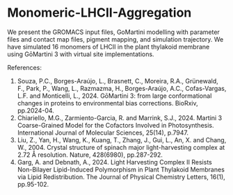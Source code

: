 # Monomeric-LHCII-Aggregation
We present the GROMACS input files, GoMartini modelling with parameter files and contact map files, pigment mapping, and simulation trajectory.
We have simulated 16 monomers of LHCII in the plant thylakoid membrane using GōMartini 3 with virtual site implementations.

References: 
1. Souza, P.C., Borges-Araújo, L., Brasnett, C., Moreira, R.A., Grünewald, F., Park, P., Wang, L., Razmazma, H., Borges-Araújo, A.C., Cofas-Vargas, L.F. and Monticelli, L., 2024. GōMartini 3: from large conformational changes in proteins to environmental bias corrections. BioRxiv, pp.2024-04.
2. Chiariello, M.G., Zarmiento-Garcia, R. and Marrink, S.J., 2024. Martini 3 Coarse-Grained Model for the Cofactors Involved in Photosynthesis. International Journal of Molecular Sciences, 25(14), p.7947.
3. Liu, Z., Yan, H., Wang, K., Kuang, T., Zhang, J., Gui, L., An, X. and Chang, W., 2004. Crystal structure of spinach major light-harvesting complex at 2.72 Å resolution. Nature, 428(6980), pp.287-292.
4. Garg, A. and Debnath, A., 2024. Light Harvesting Complex II Resists Non-Bilayer Lipid-Induced Polymorphism in Plant Thylakoid Membranes via Lipid Redistribution. The Journal of Physical Chemistry Letters, 16(1), pp.95-102.
